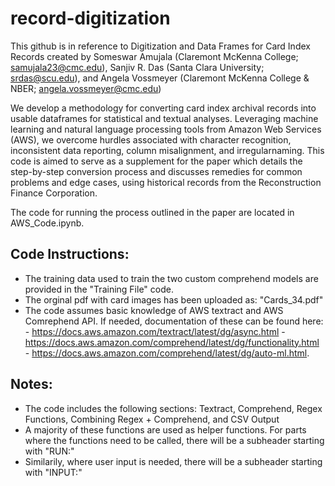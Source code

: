 # record-digitization

This github is in reference to Digitization and Data Frames for Card Index Records created by Someswar Amujala (Claremont McKenna College; samujala23@cmc.edu), Sanjiv R. Das (Santa Clara University; srdas@scu.edu), and Angela Vossmeyer (Claremont McKenna College & NBER; angela.vossmeyer@cmc.edu)

We develop a methodology for converting card index archival records into usable dataframes for statistical and textual analyses. Leveraging machine learning and  natural language processing tools from Amazon Web Services (AWS), we overcome hurdles associated with character recognition, inconsistent data reporting, column misalignment, and irregularnaming. This code is aimed to serve as a supplement for the paper which details the step-by-step conversion process and discusses remedies for common problems and edge cases, using historical records from the Reconstruction Finance Corporation.

The code for running the process outlined in the paper are located in AWS_Code.ipynb.

## Code Instructions:
- The training data used to train the two custom comprehend models are provided in the "Training File" code. 
- The orginal pdf with card images has been uploaded as: "Cards_34.pdf"
- The code assumes basic knowledge of AWS textract and AWS Comrephend API. If needed, documentation of these can be found here: 
       -  https://docs.aws.amazon.com/textract/latest/dg/async.html
       -  https://docs.aws.amazon.com/comprehend/latest/dg/functionality.html
       -  https://docs.aws.amazon.com/comprehend/latest/dg/auto-ml.html. 

## Notes:
- The code includes the following sections: Textract, Comprehend, Regex Functions, Combining Regex + Comprehend, and CSV Output
- A majority of these functions are used as helper functions. For parts where the functions need to be called, there will be a subheader starting with "RUN:"
- Similarily, where user input is needed, there will be a subheader starting with "INPUT:" 
